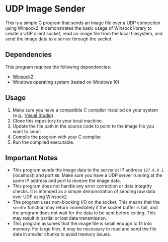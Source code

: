 # UDP Image Sender

This is a simple C program that sends an image file over a UDP connection using Winsock2. It demonstrates the basic usage of Winsock library to create a UDP client socket, read an image file from the local filesystem, and send the image data to a server through the socket.

## Dependencies

This program requires the following dependencies:

- [Winsock2](https://docs.microsoft.com/en-us/windows/win32/winsock/windows-sockets-start-page-2)
- Windows operating system (tested on Windows 10)

## Usage

1. Make sure you have a compatible C compiler installed on your system (e.g., [Visual Studio](https://visualstudio.microsoft.com/downloads/)).
2. Clone this repository to your local machine.
3. Update the file path in the source code to point to the image file you want to send:
4. Compile the program with your C compiler.
5. Run the compiled executable.

## Important Notes

- This program sends the image data to the server at IP address `127.0.0.1` (localhost) and port `80`. Make sure you have a UDP server running at the same IP address and port to receive the image data.
- This program does not handle any error correction or data integrity checks. It is intended as a simple demonstration of sending raw data over UDP using Winsock2.
- The program uses non-blocking I/O on the socket. This means that the `sendto` function may return immediately if the socket buffer is full, and the program does not wait for the data to be sent before exiting. This may result in partial or lost data transmission.
- This program assumes that the image file is small enough to fit into memory. For large files, it may be necessary to read and send the file data in smaller chunks to avoid memory issues.
